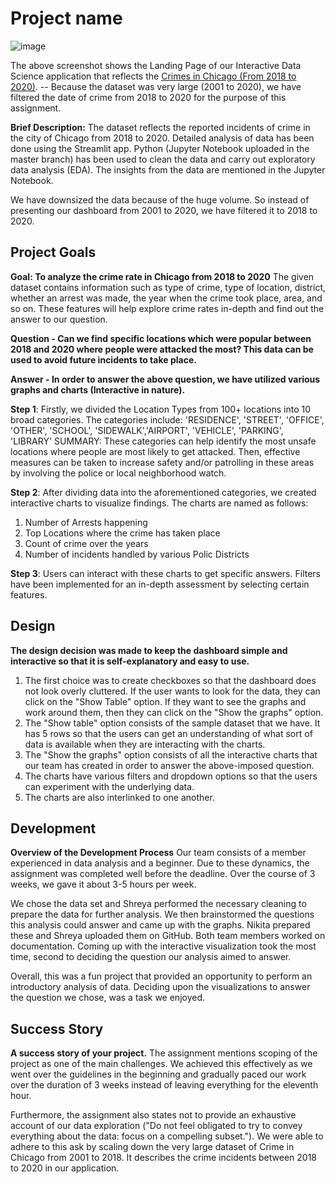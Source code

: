# Project name

![image](https://user-images.githubusercontent.com/95111909/155821283-3cb6f9e5-11c5-487f-8b91-7350d80e8a1c.png)


The above screenshot shows the Landing Page of our Interactive Data Science application that reflects the [Crimes in Chicago (From 2018 to 2020)](https://data.cityofchicago.org/Public-Safety/Crimes-2001-to-present-Dashboard/5cd6-ry5g).
-- Because the dataset was very large (2001 to 2020), we have filtered the date of crime from 2018 to 2020 for the purpose of this assignment.

**Brief Description:** The dataset reflects the reported incidents of crime in the city of Chicago from 2018 to 2020. Detailed analysis of data has been done using the Streamlit app.
Python (Jupyter Notebook uploaded in the master branch) has been used to clean the data and carry out exploratory data analysis (EDA). The insights from the data are mentioned in the Jupyter Notebook.

We have downsized the data because of the huge volume. So instead of presenting our dashboard from 2001 to 2020, we have filtered it to 2018 to 2020.


## Project Goals

**Goal: To analyze the crime rate in Chicago from 2018 to 2020** 
The given dataset contains information such as type of crime, type of location, district, whether an arrest was made, the year when the crime took place, area, and so on. These features will help explore crime rates in-depth and find out the answer to our question.

**Question - Can we find specific locations which were popular between 2018 and 2020 where people were attacked the most? This data can be used to avoid future incidents to take place.**

**Answer - In order to answer the above question, we have utilized various graphs and charts (Interactive in nature).**

**Step 1**: Firstly, we divided the Location Types from 100+ locations into 10 broad categories. The categories include: 
'RESIDENCE', 'STREET', 'OFFICE', 'OTHER', 'SCHOOL', 'SIDEWALK','AIRPORT', 'VEHICLE', 'PARKING', 'LIBRARY'
SUMMARY: These categories can help identify the most unsafe locations where people are most likely to get attacked. Then, effective measures can be taken to increase safety and/or patrolling in these areas by involving the police or local neighborhood watch.

**Step 2**: After dividing data into the aforementioned categories, we created interactive charts to visualize findings. The charts are named as follows:
1. Number of Arrests happening
2. Top Locations where the crime has taken place
3. Count of crime over the years
4. Number of incidents handled by various Polic Districts

**Step 3**: Users can interact with these charts to get specific answers. Filters have been implemented for an in-depth assessment by selecting certain features.

## Design

**The design decision was made to keep the dashboard simple and interactive so that it is self-explanatory and easy to use.** 

1. The first choice was to create checkboxes so that the dashboard does not look overly cluttered. If the user wants to look for the data, they can click on the "Show Table" option. If they want to see the graphs and work around them, then they can click on the "Show the graphs" option.
2. The "Show table" option consists of the sample dataset that we have. It has 5 rows so that the users can get an understanding of what sort of data is available when they are interacting with the charts.
3. The "Show the graphs" option consists of all the interactive charts that our team has created in order to answer the above-imposed question.
4. The charts have various filters and dropdown options so that the users can experiment with the underlying data.
5. The charts are also interlinked to one another.



## Development

**Overview of the Development Process**
Our team consists of a member experienced in data analysis and a beginner. Due to these dynamics, the assignment was completed well before the deadline. Over the course of 3 weeks, we gave it about 3-5 hours per week.

We chose the data set and Shreya performed the necessary cleaning to prepare the data for further analysis. We then brainstormed the questions this analysis could answer and came up with the graphs. Nikita prepared these and Shreya uploaded them on GitHub. Both team members worked on documentation. Coming up with the interactive visualization took the most time, second to deciding the question our analysis aimed to answer.

Overall, this was a fun project that provided an opportunity to perform an introductory analysis of data. Deciding upon the visualizations to answer the question we chose, was a task we enjoyed.

## Success Story

**A success story of your project.**
The assignment mentions scoping of the project as one of the main challenges. We achieved this effectively as we went over the guidelines in the beginning and gradually paced our work over the duration of 3 weeks instead of leaving everything for the eleventh hour. 

Furthermore, the assignment also states not to provide an exhaustive account of our data exploration ("Do not feel obligated to try to convey everything about the data: focus on a compelling subset."). We were able to adhere to this ask by scaling down the very large dataset of Crime in Chicago from 2001 to 2018. It describes the crime incidents between 2018 to 2020 in our application.


